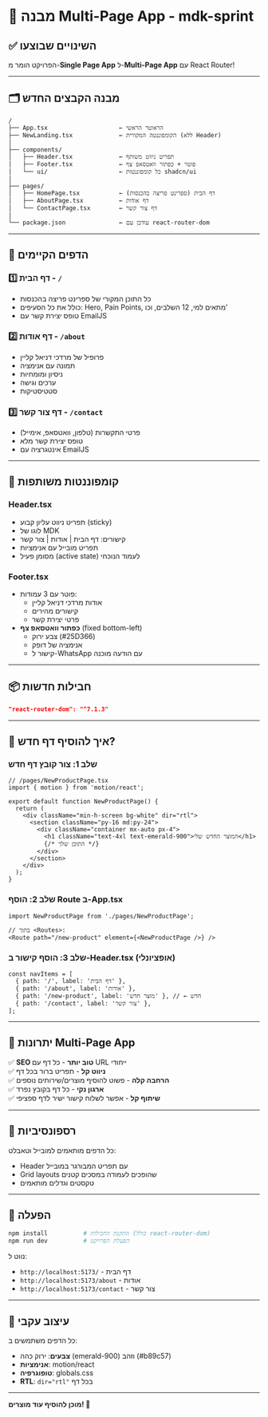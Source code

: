 # 📁 מבנה Multi-Page App - mdk-sprint

## ✅ השינויים שבוצעו

הפרויקט הומר מ-**Single Page App** ל-**Multi-Page App** עם React Router!

---

## 🗂️ מבנה הקבצים החדש

```
/
├── App.tsx                    ← הראוטר הראשי
├── NewLanding.tsx             ← הקומפוננטה המקורית (ללא Header)
│
├── components/
│   ├── Header.tsx             ← תפריט ניווט משותף
│   ├── Footer.tsx             ← פוטר + כפתור וואטסאפ צף
│   └── ui/                    ← כל קומפוננטות shadcn/ui
│
├── pages/
│   ├── HomePage.tsx           ← דף הבית (ספרינט פריצה בהכנסות)
│   ├── AboutPage.tsx          ← דף אודות
│   └── ContactPage.tsx        ← דף צור קשר
│
└── package.json               ← עודכן עם react-router-dom
```

---

## 🚀 הדפים הקיימים

### 1️⃣ **דף הבית** - `/`
- כל התוכן המקורי של ספרינט פריצה בהכנסות
- כולל את כל הסעיפים: Hero, Pain Points, מתאים למי, 12 השלבים, וכו'
- טופס יצירת קשר עם EmailJS

### 2️⃣ **דף אודות** - `/about`
- פרופיל של מרדכי דניאל קליין
- תמונה עם אנימציה
- ניסיון ומומחיות
- ערכים וגישה
- סטטיסטיקות

### 3️⃣ **דף צור קשר** - `/contact`
- פרטי התקשרות (טלפון, וואטסאפ, אימייל)
- טופס יצירת קשר מלא
- אינטגרציה עם EmailJS

---

## 🎨 קומפוננטות משותפות

### **Header.tsx**
- תפריט ניווט עליון קבוע (sticky)
- לוגו של MDK
- קישורים: דף הבית | אודות | צור קשר
- תפריט מובייל עם אנימציות
- מסומן פעיל (active state) לעמוד הנוכחי

### **Footer.tsx**
- פוטר עם 3 עמודות:
  - אודות מרדכי דניאל קליין
  - קישורים מהירים
  - פרטי יצירת קשר
- **כפתור וואטסאפ צף** (fixed bottom-left)
  - צבע ירוק (#25D366)
  - אנימציה של דופק
  - קישור ל-WhatsApp עם הודעה מוכנה

---

## 📦 חבילות חדשות

```json
"react-router-dom": "^7.1.3"
```

---

## 🔧 איך להוסיף דף חדש?

### שלב 1: צור קובץ דף חדש
```tsx
// /pages/NewProductPage.tsx
import { motion } from 'motion/react';

export default function NewProductPage() {
  return (
    <div className="min-h-screen bg-white" dir="rtl">
      <section className="py-16 md:py-24">
        <div className="container mx-auto px-4">
          <h1 className="text-4xl text-emerald-900">המוצר החדש שלי</h1>
          {/* התוכן שלך */}
        </div>
      </section>
    </div>
  );
}
```

### שלב 2: הוסף Route ב-App.tsx
```tsx
import NewProductPage from './pages/NewProductPage';

// בתוך <Routes>:
<Route path="/new-product" element={<NewProductPage />} />
```

### שלב 3: הוסף קישור ב-Header.tsx (אופציונלי)
```tsx
const navItems = [
  { path: '/', label: 'דף הבית' },
  { path: '/about', label: 'אודות' },
  { path: '/new-product', label: 'מוצר חדש' }, // ← חדש
  { path: '/contact', label: 'צור קשר' },
];
```

---

## 🎯 יתרונות Multi-Page App

✅ **SEO טוב יותר** - כל דף עם URL ייחודי  
✅ **ניווט קל** - תפריט ברור בכל דף  
✅ **הרחבה קלה** - פשוט להוסיף מוצרים/שירותים נוספים  
✅ **ארגון נקי** - כל דף בקובץ נפרד  
✅ **שיתוף קל** - אפשר לשלוח קישור ישיר לדף ספציפי  

---

## 📱 רספונסיביות

כל הדפים מותאמים למובייל וטאבלט:
- Header עם תפריט המבורגר במובייל
- Grid layouts שהופכים לעמודה במסכים קטנים
- טקסטים וגדלים מותאמים

---

## 🚀 הפעלה

```bash
npm install          # התקנת החבילות (כולל react-router-dom)
npm run dev          # הפעלת הפרויקט
```

נווט ל:
- `http://localhost:5173/` - דף הבית
- `http://localhost:5173/about` - אודות
- `http://localhost:5173/contact` - צור קשר

---

## 🎨 עיצוב עקבי

כל הדפים משתמשים ב:
- **צבעים**: ירוק כהה (emerald-900) וזהב (#b89c57)
- **אנימציות**: motion/react
- **טופוגרפיה**: globals.css
- **RTL**: `dir="rtl"` בכל דף

---

**מוכן להוסיף עוד מוצרים! 🎉**
